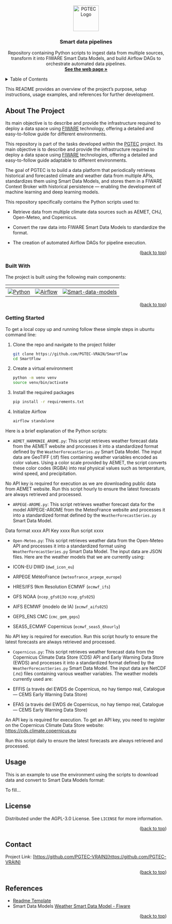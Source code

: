 <!-- Improved compatibility of back to top link: See: https://github.com/othneildrew/Best-README-Template/pull/73 -->
<a id="readme-top"></a>
<!--
*** Thanks for checking out the Best-README-Template. If you have a suggestion
*** that would make this better, please fork the repo and create a pull request
*** or simply open an issue with the tag "enhancement".
*** Don't forget to give the project a star!
*** Thanks again! Now go create something AMAZING! :D
-->



<!-- PROJECT SHIELDS -->
<!--
*** I'm using markdown "reference style" links for readability.
*** Reference links are enclosed in brackets [ ] instead of parentheses ( ).
*** See the bottom of this document for the declaration of the reference variables
*** for contributors-url, forks-url, etc. This is an optional, concise syntax you may use.
*** https://www.markdownguide.org/basic-syntax/#reference-style-links
-->
<!--
[![Contributors][contributors-shield]][contributors-url]
[![Forks][forks-shield]][forks-url]
[![Stargazers][stars-shield]][stars-url]
[![Issues][issues-shield]][issues-url]
[![Unlicense License][license-shield]][license-url]
[![LinkedIn][linkedin-shield]][linkedin-url]
-->


<!-- PROJECT LOGO -->
<br />
<div align="center">
  <a href="https://pgtec.webs.upv.es/">
    <img src="https://pgtec.webs.upv.es/images/logo_PGTEC.svg" alt="PGTEC Logo" width="80"/>
  </a>

  <h3 align="center">Smart data pipelines</h3>

  <p align="center">
    Repository containing Python scripts to ingest data from multiple sources, transform it into FIWARE Smart Data Models, and build Airflow DAGs to orchestrate automated data pipelines.
    <br />
    <a href="https://pgtec.webs.upv.es/"><strong>See the web page »</strong></a>
    <br />
    <!--<br />
    <a href="https://github.com/othneildrew/Best-README-Template">View Demo</a>
    &middot;
    <a href="https://github.com/othneildrew/Best-README-Template/issues/new?labels=bug&template=bug-report---.md">Report Bug</a>
    &middot;
    <a href="https://github.com/othneildrew/Best-README-Template/issues/new?labels=enhancement&template=feature-request---.md">Request Feature</a>-->
  </p>
</div>



<!-- TABLE OF CONTENTS -->
<details>
  <summary>Table of Contents</summary>
  <ol>
    <li>
      <a href="#about-the-project">About The Project</a>
      <ul>
        <li><a href="#built-with">Built With</a></li>
      </ul>
    </li>
    <li>
      <a href="#getting-started">Getting Started</a>
      <ul>
        <!--<li><a href="#prerequisites">Prerequisites</a></li>-->
        <!--<li><a href="#cheatsheet">Cheatsheet</a></li>-->
      </ul>
    </li>
    <li><a href="#usage">Usage</a></li>
    <!--<li><a href="#roadmap">Roadmap</a></li>-->
    <!--<li><a href="#contributing">Contributing</a></li>-->
    <li><a href="#license">License</a></li>
    <li><a href="#contact">Contact</a></li>
    <li><a href="#references">References</a></li>
  </ol>
</details>

This README provides an overview of the project’s purpose, setup instructions, usage examples, and references for further development.

<!-- ABOUT THE PROJECT -->
## About The Project

Its main objective is to describe and provide the infrastructure required to deploy a data space using <a href="https://www.fiware.org/">FIWARE</a> technology, offering a detailed and easy-to-follow guide for different environments.

This repository is part of the tasks developed within the <a href="https://pgtec.webs.upv.en/">PGTEC</a> project. Its main objective is to describe and provide the infrastructure required to deploy a data space using  <a href="https://www.fiware.org/">FIWARE</a> technologies, offering a detailed and easy-to-follow guide adaptable to different environments.

The goal of PGTEC is to build a data platform that periodically retrieves historical and forecasted climate and weather data from multiple APIs, standardizes them using Smart Data Models, and stores them in a FIWARE Context Broker with historical persistence — enabling the development of machine learning and deep learning models.

This repository specifically contains the Python scripts used to:

- Retrieve data from multiple climate data sources such as AEMET, CHJ, Open-Meteo, and Copernicus.

- Convert the raw data into FIWARE Smart Data Models to standardize the format.

- The creation of automated Airflow DAGs for pipeline execution.

<p align="right">(<a href="#readme-top">back to top</a>)</p>


### Built With

The project is built using the following main components:

<div align="center">

  | <!-- -->                                   | <!-- -->             | <!-- -->            |
  |:-------------------------------------------:|:--------------------:|:-------------------:|
  | [![Python][Python]][Python-url]             | [![Airflow][Airflow]][Airflow-url]   | [![Smart-data-models][Smart-data-models]][Smart-Data-models-url] |


</div>

<p align="right">(<a href="#readme-top">back to top</a>)</p>

<!-- GETTING STARTED -->
### Getting Started 

To get a local copy up and running follow these simple steps in ubuntu command line:

1. Clone the repo and navigate to the project folder
   ```sh
   git clone https://github.com/PGTEC-VRAIN/SmartFlow
   cd SmartFlow
   ``` 

2. Create a virtual environment
   ```sh
   python -m venv venv
   source venv/bin/activate 
   ```

3. Install the required packages
   ```sh
   pip install -r requirements.txt
   ```

4. Initialize Airflow
   ```sh
   airflow standalone
   ```

Here is a brief explanation of the Python scripts:

- `AEMET_HARMONIE_AROME.py`: This script retrieves weather forecast data from the AEMET website and processes it into a standardized format defined by the `WeatherForecastSeries.py` Smart Data Model.
The input data are GeoTIFF (.tif) files containing weather variables encoded as color values.
Using a color scale provided by AEMET, the script converts these color codes (RGBA) into real physical values such as temperature, wind speed, and precipitation.

No API key is required for execution as we are downloading public data from AEMET website.
Run this script hourly to ensure the latest forecasts are always retrieved and processed.

- `ARPEGE-AROME.py`: This script retrieves weather forecast data for the model ARPEGE-AROME from the MeteoFrance website and processes it into a standardized format defined by the `WeatherForecastSeries.py` Smart Data Model.

Data format xxxx
API Key xxxx
Run script xxxx
 
- `Open-Meteo.py`: This script retrieves weather data from the Open-Meteo API and processes it into a standardized format using `WeatherForecastSeries.py` Smart Data Model. The input data are JSON files. Here are the weather models that we are currently using:

- ICON-EU DWD (`dwd_icon_eu`)
- ARPEGE MétéoFrance (`meteofrance_arpege_europe`)
- HRES/IFS 9km Resolution ECMWF  (`ecmwf_ifs`)
- GFS NOAA (`ncep_gfs013`o `ncep_gfs025`)
- AIFS ECMWF (modelo de IA) (`ecmwf_aifs025`)
- GEPS_ENS CMC (`cmc_gem_geps`)
- SEAS5_ECMWF Copernicus (`ecmwf_seas5_6hourly`)

No API key is required for execution.
Run this script hourly to ensure the latest forecasts are always retrieved and processed.

- `Copernicus.py`: This script retrieves weather forecast data from the Copernicus Climate Data Store (CDS) API and Early Warning Data Store (EWDS) and processes it into a standardized format defined by the `WeatherForecastSeries.py` Smart Data Model. The input data are NetCDF (.nc) files containing various weather variables. The weather models currently used are:

- EFFIS (a través del EWDS de Copernicus, no hay tiempo real, Catalogue — CEMS Early Warning Data Store) 
- EFAS (a través del EWDS de Copernicus, no hay tiempo real, Catalogue — CEMS Early Warning Data Store)

An API key is required for execution. To get an API key, you need to register on the Copernicus Climate Data Store website: https://cds.climate.copernicus.eu

Run this script daily to ensure the latest forecasts are always retrieved and processed.

<!--
### Prerequisites

These are the necessary requirements to be able to execute the project:

|                    Software                              | Version / Notes |
| --------------------------------------------------------:|:------- |
| [Python](https://www.python.org/) | 3.x.x  |
| [Airflow](https://airflow.apache.org/) | 2.x  |


### Cheatsheet

* Python (Recommended to create an environment from anaconda / miniconda)
  ```bash
    # Download Miniconda installer (Linux x86_64)
    wget https://repo.anaconda.com/miniconda/Miniconda3-latest-Linux-x86_64.sh -O ~/miniconda.sh

    # Run the installer
    bash ~/miniconda.sh

    # Follow the prompts (accept license, choose install path, initialize conda)

    # Initialize conda for bash
    source ~/.bashrc

    # Create a project environment (Python 3.12.3)
    conda create -n pgtec_env python=3.12.3 -y
    conda activate pgtec_env
  ```

<p align="right">(<a href="#readme-top">back to top</a>)</p>

-->

<!-- USAGE EXAMPLES -->
## Usage

This is an example to use the environment using the scripts to download data and convert to Smart Data Models format:

To fill...
<!-- ROADMAP 
## Roadmap

- [x] Add Changelog
- [x] Add back to top links
- [ ] Add Additional Templates w/ Examples
- [ ] Add "components" document to easily copy & paste sections of the readme
- [ ] Multi-language Support
    - [ ] Chinese
    - [ ] Spanish

See the [open issues](https://github.com/othneildrew/Best-README-Template/issues) for a full list of proposed features (and known issues).

<p align="right">(<a href="#readme-top">back to top</a>)</p>
-->


<!-- CONTRIBUTING 
## Contributing

Contributions are what make the open source community such an amazing place to learn, inspire, and create. Any contributions you make are **greatly appreciated**.

If you have a suggestion that would make this better, please fork the repo and create a pull request. You can also simply open an issue with the tag "enhancement".
Don't forget to give the project a star! Thanks again!

1. Fork the Project
2. Create your Feature Branch (`git checkout -b feature/AmazingFeature`)
3. Commit your Changes (`git commit -m 'Add some AmazingFeature'`)
4. Push to the Branch (`git push origin feature/AmazingFeature`)
5. Open a Pull Request
-->
<!---
### Top contributors:

<a href="https://github.com/othneildrew/Best-README-Template/graphs/contributors">
  <img src="https://contrib.rocks/image?repo=othneildrew/Best-README-Template" alt="contrib.rocks image" />
</a>

<p align="right">(<a href="#readme-top">back to top</a>)</p>

-->

<!-- LICENSE -->
## License

Distributed under the AGPL-3.0 License. See `LICENSE` for more information.

<p align="right">(<a href="#readme-top">back to top</a>)</p>



<!-- CONTACT -->
## Contact

Project Link: [https://github.com/PGTEC-VRAIN](https://github.com/PGTEC-VRAIN)

<p align="right">(<a href="#readme-top">back to top</a>)</p>



<!-- References -->
## References

* [Readme Template](https://github.com/othneildrew/Best-README-Template)
* Smart Data Models [Weather Smart Data Model - Fiware](https://github.com/smart-data-models/dataModel.Weather)


<p align="right">(<a href="#readme-top">back to top</a>)</p>


<!-- MARKDOWN LINKS & IMAGES -->
<!-- https://www.markdownguide.org/basic-syntax/#reference-style-links -->
[Python]: https://img.shields.io/badge/python-3.10+-blue.svg?logo=python&logoColor=white
[Python-url]: https://www.python.org/
[Airflow]: https://img.shields.io/badge/airflow-2.x-darkblue.svg?logo=apacheairflow&logoColor=white
[Airflow-url]: https://airflow.apache.org/
[Smart-data-models]: https://img.shields.io/badge/smartdata-models-fiware
[Smart-Data-models-url]: https://github.com/smart-data-models/dataModel.Weather

